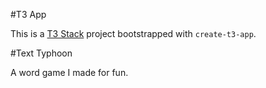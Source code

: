 #T3 App

This is a [T3 Stack](https://create.t3.gg/) project bootstrapped with `create-t3-app`.

#Text Typhoon

A word game I made for fun.